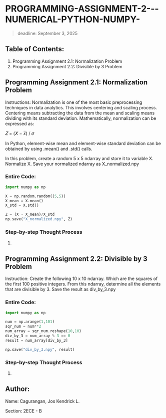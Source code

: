 # PROGRAMMING-ASSIGNMENT-2---NUMERICAL-PYTHON-NUMPY-
> deadline: September 3, 2025

## Table of Contents:
  1. Programming Assignment 2.1: Normalization Problem
  2. Programming Assignment 2.2: Divisible by 3 Problem

## Programming Assignment 2.1: Normalization Problem 
Instructions:
Normalization is one of the most basic preprocessing techniques in
data analytics. This involves centering and scaling process. Centering means subtracting the data from the
mean and scaling means dividing with its standard deviation. Mathematically, normalization can be
expressed as:

𝑍 = (𝑋 − 𝑥̅) / 𝜎

In Python, element-wise mean and element-wise standard deviation can be obtained by using .mean() and
.std() calls.

In this problem, create a random 5 x 5 ndarray and store it to variable X. Normalize X. Save your normalized
ndarray as X_normalized.npy

### Entire Code:
```python
import numpy as np

X = np.random.random((5,5)) 
X_mean = X.mean() 
X_std = X.std() 

Z = (X - X_mean)/X_std
np.save("X_normalized.npy", Z)
```
### Step-by-step Thought Process
1. 

## Programming Assignment 2.2: Divisible by 3 Problem
Instruction:
Create the following 10 x 10 ndarray. Which are the squares of the first 100 positive integers.
From this ndarray, determine all the elements that are divisible by 3. Save the result as div_by_3.npy

### Entire Code: 
```python
import numpy as np 

num = np.arange(1,101) 
sqr_num = num**2 
num_array = sqr_num.reshape(10,10) 
div_by_3 = num_array % 3 == 0 
result = num_array[div_by_3]

np.save("div_by_3.npy", result) 
```

### Step-by-step Thought Process
1. 

## Author:
Name: Cagurangan, Jos Kendrick L.

Section: 2ECE - B

